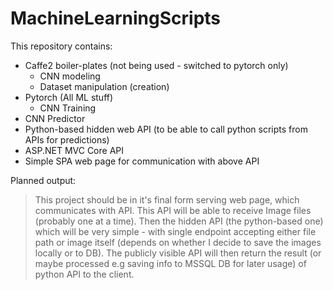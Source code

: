 # MachineLearningScripts

This repository contains:

  * Caffe2 boiler-plates (not being used - switched to pytorch only)
    * CNN modeling
    * Dataset manipulation (creation)
  * Pytorch (All ML stuff)
  	* CNN Training
   * CNN Predictor
  * Python-based hidden web API (to be able to call python scripts from APIs for predictions)
  * ASP.NET MVC Core API
  * Simple SPA web page for communication with above API

Planned output:

> This project should be in it's final form serving web page, which communicates with API.
> This API will be able to receive Image files (probably one at a time). Then the hidden API (the python-based one)
> which will be very simple - with single endpoint accepting either file path or image itself (depends on whether I decide to
> save the images locally or to DB). The publicly visible API will then return the result (or maybe processed
> e.g saving info to MSSQL DB for later usage) of python API to the client.
